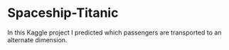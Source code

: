 # Spaceship-Titanic
In this Kaggle project I predicted which passengers are transported to an alternate dimension.
